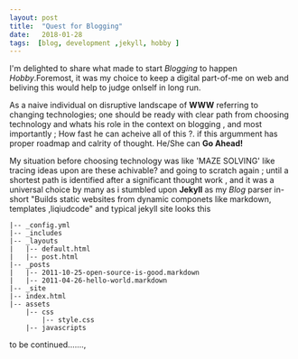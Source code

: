 ```yaml
---
layout: post
title:  "Quest for Blogging"
date:   2018-01-28
tags:  [blog, development ,jekyll, hobby ]
---
```

I'm delighted to share what made to start  *Blogging* to happen *Hobby*.Foremost, it was my choice to keep a digital part-of-me on web and beliving this would help to judge onlself in long run.

As a naive individual on disruptive landscape of **WWW**  referring to changing technologies; one should be ready with clear path from choosing technology and whats his role in the context on blogging , and most importantly ; How fast he can acheive all of this ?. if this argumment has proper roadmap and calrity of thought. He/She can **Go Ahead!** 

My situation before choosing technology was like 'MAZE SOLVING' like tracing ideas upon are these achivable? and going to scratch again ; until a shortest path is identified  after a significant thought work , and it was a universal choice by many as i stumbled upon **Jekyll** as my *Blog* parser in-short "Builds static websites from dynamic componets like markdown, templates ,liqiudcode" and typical jekyll site looks this 
~~~
|-- _config.yml
|-- _includes
|-- _layouts
|   |-- default.html
|   |-- post.html
|-- _posts
|   |-- 2011-10-25-open-source-is-good.markdown
|   |-- 2011-04-26-hello-world.markdown
|-- _site
|-- index.html
|-- assets
    |-- css
        |-- style.css
    |-- javascripts
~~~
to be continued.......,
